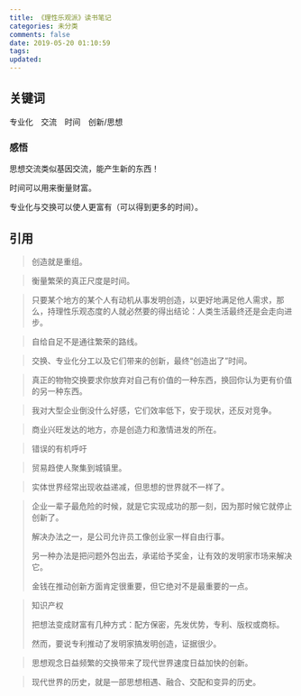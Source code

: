 ```yaml
---
title: 《理性乐观派》读书笔记
categories: 未分类
comments: false
date: 2019-05-20 01:10:59
tags:
updated:
---
```


## 关键词

专业化　交流　时间　创新/思想

### 感悟

思想交流类似基因交流，能产生新的东西！

时间可以用来衡量财富。

专业化与交换可以使人更富有（可以得到更多的时间）。

## 引用

> 创造就是重组。

> 衡量繁荣的真正尺度是时间。

> 只要某个地方的某个人有动机从事发明创造，以更好地满足他人需求，那么，持理性乐观态度的人就必然要的得出结论：人类生活最终还是会走向进步。

> 自给自足不是通往繁荣的路线。

> 交换、专业化分工以及它们带来的创新，最终“创造出了”时间。

> 真正的物物交换要求你放弃对自己有价值的一种东西，换回你认为更有价值的另一种东西。

> 我对大型企业倒没什么好感，它们效率低下，安于现状，还反对竞争。

> 商业兴旺发达的地方，亦是创造力和激情进发的所在。

> 错误的有机呼吁

> 贸易趋使人聚集到城镇里。

> 实体世界经常出现收益递减，但思想的世界就不一样了。

> 企业一辈子最危险的时候，就是它实现成功的那一刻，因为那时候它就停止创新了。
>
> 解决办法之一，是公司允许员工像创业家一样自由行事。
>
> 另一种办法是把问题外包出去，承诺给予奖金，让有效的发明家市场来解决它。
>
> 金钱在推动创新方面肯定很重要，但它绝对不是最重要的一点。

> 知识产权
>
> 把想法变成财富有几种方式：配方保密，先发优势，专利、版权或商标。
>
> 然而，要说专利推动了发明家搞发明创造，证据很少。

> 思想观念日益频繁的交换带来了现代世界速度日益加快的创新。

> 现代世界的历史，就是一部思想相遇、融合、交配和变异的历史。
